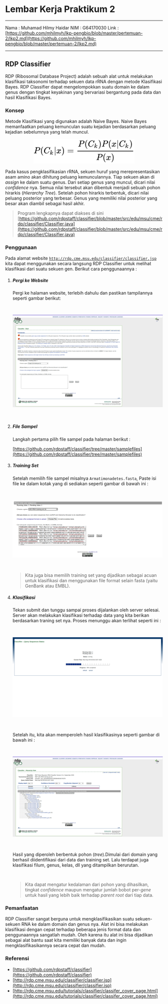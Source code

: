 # Lembar Kerja Praktikum 2

---
Nama : Muhamad Hilmy Haidar
NIM : G64170030
Link : [https://github.com/mhilmyh/lkp-pengbio/blob/master/pertemuan-2/lkp2.md](https://github.com/mhilmyh/lkp-pengbio/blob/master/pertemuan-2/lkp2.md)

---

## RDP Classifier

RDP (Ribosomal Database Project) adalah sebuah alat untuk melakukan klasifikasi taksonomi terhadap sekuen data rRNA dengan metode Klasifikasi Bayes. RDP Classifier dapat mengelompokkan suatu domain ke dalam genus dengan tingkat keyakinan yang bervariasi bergantung pada data dan hasil Klasifikasi Bayes.

### Konsep

Metode Klasifikasi yang digunakan adalah Naive Bayes. Naive Bayes memanfaatkan peluang kemunculan suatu kejadian berdasarkan peluang kejadian sebelumnya yang telah muncul.

<!-- $$
P(C_k|x) = \frac{P(C_k)P(x|C_k)}{P(x)}
$$ --> 

<div align="center"><img src="../svg/ctaDmV4YWA.svg"/></div>

Pada kasus pengklasifikasian rRNA, sekuen huruf yang merepresentasikan asam amino akan dihitung peluang kemunculannya. Tiap sekuen akan di *assign* ke dalam suatu genus. Dari setiap genus yang muncul, dicari nilai *confidence* nya. Semua nilai tersebut akan dibentuk menjadi sebuah pohon hirarkis (*Hierarchy Tree*). Setelah pohon hirarkis terbentuk, dicari nilai peluang posterior yang terbesar. Genus yang memiliki nilai posterior yang besar akan diambil sebagai hasil akhir.

> Program lengkapnya dapat diakses di sini [https://github.com/rdpstaff/classifier/blob/master/src/edu/msu/cme/rdp/classifier/Classifier.java](https://github.com/rdpstaff/classifier/blob/master/src/edu/msu/cme/rdp/classifier/Classifier.java)

### Penggunaan

Pada alamat website [`http://rdp.cme.msu.edu/classifier/classifier.jsp`](http://rdp.cme.msu.edu/classifier/classifier.jsp) kita dapat menggunakan secara langsung RDP Classifier untuk melihat klasifikasi dari suatu sekuen gen. Berikut cara penggunaannya : 
1. ##### Pergi ke Website
    Pergi ke halaman website, terlebih dahulu dan pastikan tampilannya seperti gambar berikut:
    
    &nbsp;
    
    <div align="center">
    <img src="./rdp-classifier-website.png"></img>
    </div>
    
    &nbsp;

2. ##### File Sampel
    Langkah pertama pilih file sampel pada halaman berikut : 
    
    [https://github.com/rdpstaff/classifier/tree/master/samplefiles](https://github.com/rdpstaff/classifier/tree/master/samplefiles)

3. ##### Training Set
    Setelah memilih file sampel misalnya `Armatimonadetes.fasta`, Paste isi file ke dalam kotak yang di sediakan seperti gambar di bawah ini :
    
    &nbsp;

    <div align="center">
    <img src="./rdp-classifier-paste.png"></img>
    </div>

    &nbsp;

    >  Kita juga bisa memilih training set yang dijadikan sebagai acuan untuk klasifikasi dan menggunakan file format selain fasta (yaitu GenBank atau EMBL).

4. ##### Klasifikasi
    Tekan submit dan tunggu sampai proses dijalankan oleh server selesai. Server akan melakukan klasifikasi terhadap data yang kita berikan berdasarkan traning set nya. Proses menunggu akan terlihat seperti ini :
    
    &nbsp;

    <div align="center">
    <img src="./rdp-classifier-klasifikasi.png"></img>
    </div>

    &nbsp;

    Setelah itu, kita akan memperoleh hasil klasifikasinya seperti gambar di bawah ini :

    &nbsp;

    <div align="center">
    <img src="./rdp-classifier-result.png"></img>
    </div>

    &nbsp;

    Hasil yang diperoleh berbentuk pohon (*tree*).Dimulai dari domain yang berhasil diidentifikasi dari data dan training set. Lalu terdapat juga klasifikasi filum, genus, kelas, dll yang ditampilkan berurutan.

    &nbsp;

    > Kita dapat mengatur kedalaman dari pohon yang dihasilkan, tingkat *confidence* maupun mengatur jumlah bobot per-*gene* untuk hasil yang lebih baik terhadap *parent root* dari tiap data.

### Pemanfaatan

RDP Classifier sangat berguna untuk mengklasifikasikan suatu sekuen-sekuen RNA ke dalam domain dan genus nya. Alat ini bisa melakukan klasifikasi dengan cepat terhadap beberapa jenis format data dan penggunaannya sangatlah mudah. Oleh karena itu alat ini bisa dijadikan sebagai alat bantu saat kita memiliki banyak data dan ingin mengklasifikasikannya secara cepat dan mudah. 

### Referensi
- [https://github.com/rdpstaff/classifier](https://github.com/rdpstaff/classifier)
- [http://rdp.cme.msu.edu/classifier/classifier.jsp](http://rdp.cme.msu.edu/classifier/classifier.jsp)
- [http://rdp.cme.msu.edu/tutorials/classifier/classifer_cover_page.html](http://rdp.cme.msu.edu/tutorials/classifier/classifer_cover_page.html)